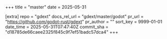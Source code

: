 +++
title = "master"
date = 2025-05-31

[extra]
repo = "gdext"
docs_rel_url = "gdext/master/godot"
pr_url = "https://github.com/godot-rust/gdext"
pr_author = ""
sort_key = 9999-01-01
date_time = 2025-05-31T07:47:40Z
commit_sha = "d18785de66caee2325f845c9f7ef51badc57dca4"
+++


